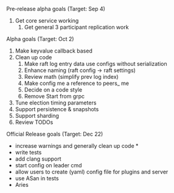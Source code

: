 Pre-release alpha goals (Target: Sep 4)

1. Get core service working
    1. Get general 3 participant replication work

Alpha goals (Target: Oct 2)

1. Make keyvalue callback based
2. Clean up code
    1. Make raft log entry data use configs without serialization
    2. Enhance naming (raft config -> raft settings)
    3. Review math (simplify prev log index)
    4. Make config me a reference to peers_ me
    5. Decide on a code style
    6. Remove Start from grpc
3. Tune election timing parameters
4. Support persistence & snapshots
5. Support sharding
6. Review TODOs

Official Release goals (Target: Dec 22)

* increase warnings and generally clean up code
    *
* write tests
* add clang support
* start config on leader cmd
* allow users to create (yaml) config file for plugins and server
* use ASan in tests
* Aries